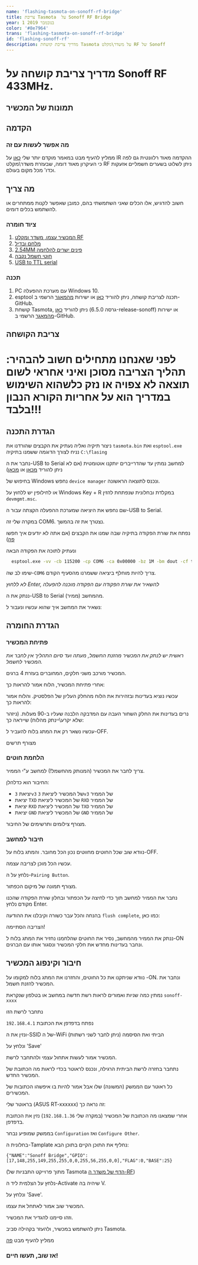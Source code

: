 ```yaml
---
name: 'flashing-tasmota-on-sonoff-rf-bridge'
title: צריבת Tasmota  על Sonoff RF Bridge
year: 1 בנובמבר 2019
color: '#8e7964'
trans: 'flashing-tasmota-on-sonoff-rf-bridge'
id: 'flashing-sonoff-rf'
description: מדריך צריבת קושחת Tasmota על משדר\מקלט RF של Sonoff
---
```


# מדריך צריבת קושחה על Sonoff RF 433MHz.

## תמונות של המכשיר 

<image-responsive class="center" imageURL="blog/flashing-sonoff-rf/device-1.jpg"  alt="Device"/>
<image-responsive class="center" imageURL="blog/flashing-sonoff-rf/device-2.jpg"  alt="Device"/>
<image-responsive class="center" imageURL="blog/flashing-sonoff-rf/device-3.jpg"  alt="Device"/>
<image-responsive class="center" imageURL="blog/flashing-sonoff-rf/device-4.jpg"  alt="Device"/>

## הקדמה

### מה אפשר לעשות עם זה

ממליץ להעיף מבט במאמר מוקדם יותר שלי
[כאן](/blog/flashing-tasmota-on-tuya-ir-bridge)
על IR
ההקדמה מאוד רלוונטית גם לפה
כי העיקרון מאוד דומה, 
שבעזרת משדר\מקלט RF 
ניתן לשלוט בשערים חשמליים אזעקות וכדו' מכל מקום בעולם.

## מה צריך

חשוב להדגיש, אלו הכלים שאני השתמשתי בהם, כמובן שאפשר לקנות ממתחרים או להשתמש בכלים דומים.

### ציוד חומרה

1. [המכשיר עצמו, משדר ומקלט RF](https://www.aliexpress.com/item/32995684766.html)
1. [מלחם ובדיל](https://www.aliexpress.com/item/924260113.html)
1. [2.54MM פינים ישרים להלחמה](https://www.aliexpress.com/item/33038082958.html)
1. [חוטי חשמל נקבה](https://www.aliexpress.com/item/32636873838.html)
1. [USB to TTL serial](https://www.aliexpress.com/item/32969146794.html)

### תכנה

1. PC עם מערכת ההפעלה Windows 10.
1. esptool תכנה לצריבת קושחה, ניתן להוריד [כאן](/assets/esptool.exe) או ישירות [מהמאגר](https://github.com/espressif/esptool) הרשמי ב-GitHub.
1. קושחת Tasmota, ניתן להוריד [כאן](/assets/tasmota.bin) (גרסה 6.5.0-release-sonoff) או ישירות [מהמאגר](https://github.com/arendst/Sonoff-Tasmota/releases) הרשמי ב-GitHub.

## צריבת הקושחה

# לפני שאנחנו מתחילים חשוב להבהיר: תהליך הצריבה מסוכן ואיני אחראי לשום תוצאה לא צפויה או נזק כלשהוא השימוש במדריך הוא על אחריות הקורא הנבון בלבד!!!

## הגדרת התכנה
ניצור תיקיה ואליה נעתיק את הקבצים שהורדנו את
`tasmota.bin` ואת `esptool.exe`
נניח לצורך הדוגמה ששמנו בתיקיה `C:\flasing`

נחבר את ה-USB to Serial למחשב
נמתין עד שהדרייברים יותקנו אוטומטית 
(אם לא ניתן להוריד [מכאן](http://www.prolific.com.tw/US/ShowProduct.aspx?p_id=225&pcid=41) או [מכאן](https://answers.microsoft.com/en-us/windows/forum/windows_10-hardware/prolific-usb-to-serial-comm-port-windows-10/0a4f8e48-7135-4434-9d10-349c9ce87fcf?auth=1))

בחיפוש של Windows נחפש `device manager`
ונכנס לתוצאה הראשונה.

או לחילופין יש ללחוץ על Windows Key + R במקלדת ובחלונית שנפתחת להזין `devmgmt.msc`.

שם נחפש את היציאה שמערכת ההפעלה הקצתה עבור ה-USB to Serial.

במקרה שלי זה COM6. נצטרך את זה בהמשך.

<image-responsive class="center" imageURL="blog/flashing-sonoff-rf/device-manager.png"  alt="Device manager"/>

נפתח את שורת הפקודה בתיקיה שבה שמנו את הקבצים
(אם אתה לא יודעים איך חפשו [פה](https://www.thewindowsclub.com/how-to-open-command-prompt-from-right-click-menu))

ונעתיק לתוכה את הפקודה הבאה 

```bash
  esptool.exe -vv -cb 115200 -cp COM6 -ca 0x00000 -bz 1M -bm dout -cf tasmota.bin
```

שימו לב שה-`COM6` צריך להיות מוחלף ביציאה ששמרנו מהסעיף הקודם.

*לא ללחוץ Enter, להשאיר את שורת הפקודה עם הפקודה מוכנה להפעלה*

ננתק את ה-USB to Serial (ממיר) מהמחשב.

נשאיר את המחשב איך שהוא עכשיו ונעבור ל:

## הגדרת החומרה

### פתיחת המכשיר

*ראשית יש לנתק את המכשיר מהזנת החשמל, מעתה ועד סיום התהליך אין לחבר את המכשיר לחשמל.*

המכשיר מורכב משני חלקים, המחוברים בעזרת 4 ברגים.

<image-responsive class="center" imageURL="blog/flashing-sonoff-rf/device-screws.jpg"  alt="Device screws"/>

אחרי פתיחת המכשיר, הלוח אמור להראות כך:

<image-responsive class="center" imageURL="blog/flashing-sonoff-rf/device-opend.jpg"  alt="Device opend"/>

עכשיו נוציא בעדינות ובזהירות את הלוח מהחלק העליון של הפלסטיק.
והלוח אמור להראות כך:

<image-responsive class="center" imageURL="blog/flashing-sonoff-rf/device-board.jpg"  alt="Device board"/>

נרים בעדינות את החלק השחור העבה עם המדבקה הלבנה שעליו ב-90 מעלות.
(ניזהר שלא יקרע\יינתק מהלוח)
שייראה כך:

<image-responsive class="center" imageURL="blog/flashing-sonoff-rf/device-board-ready.jpg"  alt="Device board ready"/>

עכשיו נשאר רק את המתג בלוח להעביר ל-OFF.

מצורף תרשים
<image-responsive class="center" imageURL="blog/flashing-sonoff-rf/board-switch.png"  alt="Device board ready"/>


### הלחמת חוטים

צריך לחבר את המכשיר
 (המנותק מהחשמל!)
 למחשב ע"י הממיר.

החיבור הוא כדלהלן:

* יציאת `3v3` של המכשיר ליציאת `3v3` של הממיר
* יציאת `TXD` של המכשיר ליציאת `RXD` של הממיר
* יציאת `RXD` של המכשיר ליציאת `TXD` של הממיר
* יציאת `GND` של המכשיר ליציאת `GND` של הממיר

מצורף צילומים ותרשימים של החיבור.

<image-responsive class="center" imageURL="blog/flashing-sonoff-rf/board-arrows.png"  alt="Full wiring"/>
<image-responsive class="center" imageURL="blog/flashing-sonoff-rf/device-wiring-1.jpg"  alt="Full wiring"/>
<image-responsive class="center" imageURL="blog/flashing-sonoff-rf/device-wiring-2.jpg"  alt="Full wiring"/>
<image-responsive class="center" imageURL="blog/flashing-sonoff-rf/device-wiring-3.jpg"  alt="Full wiring"/>

### חיבור למחשב

נוודא שוב שכל החוטים מחווטים נכון הכל מחובר.
והמתג בלוח על-OFF.

עכשיו הכל מוכן לצריבה עצמה.

נלחץ על ה-`Pairing Button`.

מצורף תמונה של מיקום הכפתור.
<image-responsive class="center" imageURL="blog/flashing-sonoff-rf/pairing-button.png"  alt="Full wiring"/>


נחבר את הממיר למחשב תוך כדי לחיצה על הכפתור ובחלון שורת הפקודה שהכנו מקודם נלחץ Enter.


בהנחה והכל עבר כשורה וקיבלנו את ההודעה 
`flush complete`,
כמו כאן:
<image-responsive class="center" imageURL="blog/flashing-sonoff-rf/flash-cmd.jpg"  alt="Full wiring"/>

הצריבה הסתיימה!

ננתק את הממיר מהמחשב, נסיר את החוטים שהלחמנו נחזיר את המתג בלוח ל-ON
ונחבר בעדינות מחדש את חלקי המכשיר ונסגור אותו עם הברגים.


## חיבור וקינפוג המכשיר

נוודא שניתקנו את כל החוטים, והחזרנו את המתג בלוח למקומו על -ON.
ונחבר את המכשיר להזנת חשמל.

נמתין כמה שניות ואמורים לראות רשת חדשה במחשב או בטלפון שנקראת `sonoff-xxxx`

<image-responsive class="center" imageURL="blog/flashing-sonoff-rf/networks.jpg"  alt="networks"/>

נתחבר לרשת הזו

נפתח בדפדפן את הכתובת `192.168.4.1`

ונזין את ה-SSID של ה-WiFi הביתי ואת הסיסמה
(ניתן לחבר לשני רשתות)

ונלחץ על 'Save'

<image-responsive class="center" imageURL="blog/flashing-sonoff-rf/ssid-config.jpg"  alt="ssid config"/>

המכשיר אמור לעשות אתחול עצמי ולהתחבר לרשת.

נתחבר בחזרה לרשת הביתית הרגילה, ונכנס לראוטר בכדי לראות מה הכתובת של המכשיר החדש.

כל ראוטר עם הממשק (המשונה) שלו אבל אמור להיות בו איפשהו הכתובות של המכשירים.

בראוטר שלי (ASUS RT-xxxxxx) זה נראה כך:
<image-responsive class="center" imageURL="blog/flashing-sonoff-rf/dhcp-ips.jpg"  alt="DHCP IPs"/>

אחרי שמצאנו מה הכתובת של המכשיר (במקרה שלי `192.168.1.36`)
נזין את הכתובת בדפדפן.

בממשק שמופיע נבחר `Configuration`
ואז `Configure Other`.

בחלונית ה-Tamplate נחליף את התוכן הקיים בתוכן הבא:

```
{"NAME":"Sonoff Bridge","GPIO":[17,148,255,149,255,255,0,0,255,56,255,0,0],"FLAG":0,"BASE":25}
```

(מתוך פרוייקט התבניות של Tasmota [הדף של משדר ה-RF](https://blakadder.github.io/templates/sonoff_RF_bridge.html))

נלחץ על הצלמית ליד ה-Activate שיהיה בה V.

ונלחץ על 'Save'.

המכשיר שוב אמור לאתחל את עצמו.

וזהו סיימנו להגדיר את המכשיר.

ניתן להשתמש במכשיר, ולהעזר בקהילה סביב Tasmota.

ממליץ להעיף מבט [פה](https://github.com/arendst/Sonoff-Tasmota/wiki/Commands#sonoff-rf-bridge) 

### אז שוב, תעשו חיים!